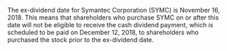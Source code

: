The ex-dividend date for Symantec Corporation (SYMC) is November 16, 2018. This means that shareholders who purchase SYMC on or after this date will not be eligible to receive the cash dividend payment, which is scheduled to be paid on December 12, 2018, to shareholders who purchased the stock prior to the ex-dividend date.